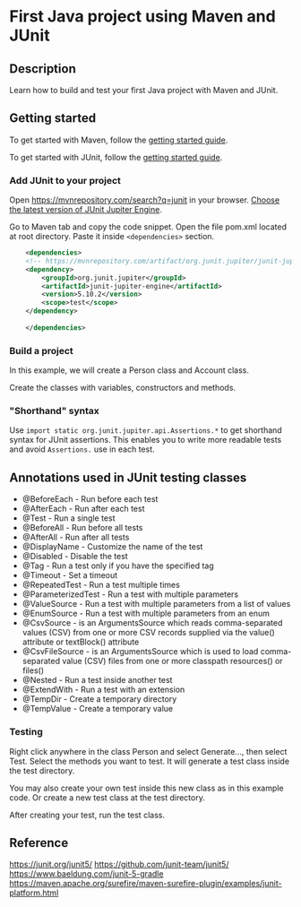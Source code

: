 # First Java project using Maven and JUnit

## Description

Learn how to build and test your first Java project with Maven and JUnit.

## Getting started

To get started with Maven, follow the [getting started guide](https://maven.apache.org/guides/getting-started/index.html).

To get started with JUnit, follow the [getting started guide](https://junit.org/junit5/docs/current/user-guide/).

### Add JUnit to your project

Open https://mvnrepository.com/search?q=junit in your browser. [Choose the latest version of JUnit Jupiter Engine](https://mvnrepository.com/artifact/org.junit.jupiter/junit-jupiter-engine).

Go to Maven tab and copy the code snippet. Open the file pom.xml located at root directory. Paste it inside `<dependencies>` section.

```xml
    <dependencies>
    <!-- https://mvnrepository.com/artifact/org.junit.jupiter/junit-jupiter-engine -->
    <dependency>
        <groupId>org.junit.jupiter</groupId>
        <artifactId>junit-jupiter-engine</artifactId>
        <version>5.10.2</version>
        <scope>test</scope>
    </dependency>
        
    </dependencies>
```

### Build a project

In this example, we will create a Person class and Account class.

Create the classes with variables, constructors and methods.


### "Shorthand" syntax

Use `import static org.junit.jupiter.api.Assertions.*` to get shorthand syntax for JUnit assertions. This enables you to write more readable tests and avoid `Assertions.` use in each test.


## Annotations used in JUnit testing classes

- @BeforeEach - Run before each test
- @AfterEach - Run after each test
- @Test - Run a single test
- @BeforeAll - Run before all tests
- @AfterAll - Run after all tests
- @DisplayName - Customize the name of the test
- @Disabled - Disable the test
- @Tag - Run a test only if you have the specified tag
- @Timeout - Set a timeout
- @RepeatedTest - Run a test multiple times
- @ParameterizedTest - Run a test with multiple parameters
- @ValueSource - Run a test with multiple parameters from a list of values
- @EnumSource - Run a test with multiple parameters from an enum
- @CsvSource - is an ArgumentsSource which reads comma-separated values (CSV) from one or more CSV records supplied via the value() attribute or textBlock() attribute
- @CsvFileSource -  is an ArgumentsSource which is used to load comma-separated value (CSV) files from one or more classpath resources() or files()
- @Nested - Run a test inside another test
- @ExtendWith - Run a test with an extension
- @TempDir - Create a temporary directory
- @TempValue - Create a temporary value

### Testing

Right click anywhere in the class Person and select Generate..., then select Test.
Select the methods you want to test. It will generate a test class inside the test directory.

You may also create your own test inside this new class as in this example code.
Or create a new test class at the test directory.

After creating your test, run the test class.

## Reference

https://junit.org/junit5/
https://github.com/junit-team/junit5/
https://www.baeldung.com/junit-5-gradle
https://maven.apache.org/surefire/maven-surefire-plugin/examples/junit-platform.html


